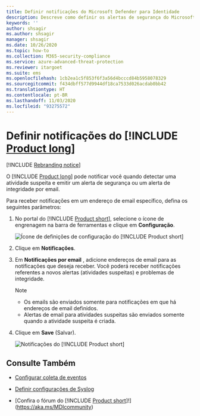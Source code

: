 ```yaml
---
title: Definir notificações do Microsoft Defender para Identidade
description: Descreve como definir os alertas de segurança do Microsoft Defender para Identidade para que você seja notificado quando atividades suspeitas forem detectadas.
keywords: ''
author: shsagir
ms.author: shsagir
manager: shsagir
ms.date: 10/26/2020
ms.topic: how-to
ms.collection: M365-security-compliance
ms.service: azure-advanced-threat-protection
ms.reviewer: itargoet
ms.suite: ems
ms.openlocfilehash: 1cb2ea1c5f853f6f3a56d4bcccd84b5958078329
ms.sourcegitcommit: f434dbff577d9944df18ca7533d026acdab0bb42
ms.translationtype: HT
ms.contentlocale: pt-BR
ms.lasthandoff: 11/03/2020
ms.locfileid: "93275572"
---
```

# <a name="set-product-long-notifications"></a>Definir notificações do [!INCLUDE [Product long](includes/product-long.md)]

[!INCLUDE [Rebranding notice](includes/rebranding.md)]

O [!INCLUDE [Product long](includes/product-long.md)] pode notificar você quando detectar uma atividade suspeita e emitir um alerta de segurança ou um alerta de integridade por email.

Para receber notificações em um endereço de email específico, defina os seguintes parâmetros:

1. No portal do [!INCLUDE [Product short](includes/product-short.md)], selecione o ícone de engrenagem na barra de ferramentas e clique em **Configuração**.

    ![Ícone de definições de configuração do [!INCLUDE [Product short](includes/product-short.md)]](media/config-menu.png)

1. Clique em **Notificações**.
1. Em **Notificações por email** , adicione endereços de email para as notificações que deseja receber. Você poderá receber notificações referentes a novos alertas (atividades suspeitas) e problemas de integridade.

    > [!NOTE]
    >
    > - Os emails são enviados somente para notificações em que há endereços de email definidos.
    > - Alertas de email para atividades suspeitas são enviados somente quando a atividade suspeita é criada.

1. Clique em **Save** (Salvar).

    ![Notificações do [!INCLUDE [Product short](includes/product-short.md)]](media/notifications.png)

## <a name="see-also"></a>Consulte Também

- [Configurar coleta de eventos](configure-event-collection.md)

- [Definir configurações de Syslog](setting-syslog.md)
- [Confira o fórum do [!INCLUDE [Product short](includes/product-short.md)]!](https://aka.ms/MDIcommunity)
